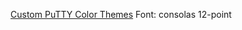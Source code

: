 
[Custom PuTTY Color Themes](https://www.igvita.com/2008/04/14/custom-putty-color-themes/)
Font: consolas 12-point
